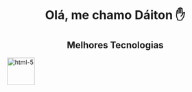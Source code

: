 
<div>
  <h1 align="center">Olá, me chamo Dáiton ✋</h1>
  <h2 align="center">Melhores Tecnologias</h1>
</div>

<img width="64" height="64" src="https://img.icons8.com/dusk/64/html-5.png" alt="html-5" align="center"/>


